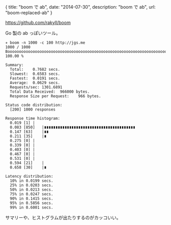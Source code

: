 {
  title: "boom で ab",
  date: "2014-07-30",
  description: "boom で ab",
  url: "boom-replaced-ab"
}


https://github.com/rakyll/boom

Go 製の ab っぽいツール。

```
✈ boom -n 1000 -c 100 http://jgs.me
1000 / 1000 Booooooooooooooooooooooooooooooooooooooooooooooooooooooooooooooooooooooooooooooooooooooooooooooooooooooooooooooooooooo! 100.00 %

Summary:
  Total:	0.7682 secs.
  Slowest:	0.6583 secs.
  Fastest:	0.0191 secs.
  Average:	0.0629 secs.
  Requests/sec:	1301.6891
  Total Data Received:	966000 bytes.
  Response Size per Request:	966 bytes.

Status code distribution:
  [200]	1000 responses

Response time histogram:
  0.019 [1]	|
  0.083 [850]	|∎∎∎∎∎∎∎∎∎∎∎∎∎∎∎∎∎∎∎∎∎∎∎∎∎∎∎∎∎∎∎∎∎∎∎∎∎∎∎∎
  0.147 [63]	|∎∎
  0.211 [35]	|∎
  0.275 [0]	|
  0.339 [0]	|
  0.403 [0]	|
  0.467 [0]	|
  0.531 [0]	|
  0.594 [21]	|
  0.658 [30]	|∎

Latency distribution:
  10% in 0.0199 secs.
  25% in 0.0203 secs.
  50% in 0.0213 secs.
  75% in 0.0247 secs.
  90% in 0.1415 secs.
  95% in 0.5856 secs.
  99% in 0.6001 secs.
```

サマリーや、ヒストグラムが出たりするのがカッコいい。
